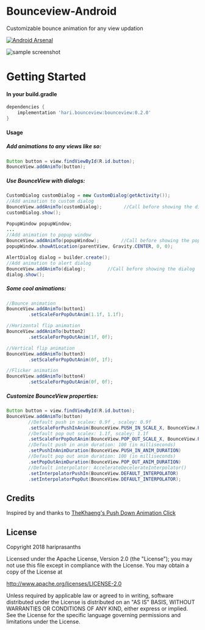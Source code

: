 # Bounceview-Android

Customizable bounce animation for any view updation

[![Android Arsenal](https://img.shields.io/badge/Android%20Arsenal-Bounceview--Android-green.svg?style=flat)](https://android-arsenal.com/details/1/7148)

<div>
  <img src="http://res.cloudinary.com/ezio/image/upload/v1528468184/2.gif" alt="sample screenshot"/>
</div>

# Getting Started
<h4>In your build.gradle</h4>

```groovy
dependencies {
    implementation 'hari.bounceview:bounceview:0.2.0'
}
```

<h4>Usage</h4>

<h5>Add animations to any views like so:</h5>

```java
Button button = view.findViewById(R.id.button);
BounceView.addAnimTo(button);
```

<h5>Use BounceView with dialogs:</h5>

```java
CustomDialog customDialog = new CustomDialog(getActivity());
//Add animation to custom dialog
BounceView.addAnimTo(customDialog);        //Call before showing the dialog
customDialog.show();

PopupWindow popupWindow;
...
//Add animation to popup window
BounceView.addAnimTo(popupWindow);        //Call before showing the popup
popupWindow.showAtLocation(parentView, Gravity.CENTER, 0, 0);

AlertDialog dialog = builder.create();
//Add animation to alert dialog
BounceView.addAnimTo(dialog);        //Call before showing the dialog
dialog.show();
```

<h5>Some cool animations:</h5>

```java
//Bounce animation
BounceView.addAnimTo(button1)
        .setScaleForPopOutAnim(1.1f, 1.1f);

//Horizontal flip animation
BounceView.addAnimTo(button2)
        .setScaleForPopOutAnim(1f, 0f);

//Vertical flip animation
BounceView.addAnimTo(button3)
        .setScaleForPopOutAnim(0f, 1f);

//Flicker animation
BounceView.addAnimTo(button4)
        .setScaleForPopOutAnim(0f, 0f);
```

<h5>Customize BounceView properties:</h5>

```java
Button button = view.findViewById(R.id.button);
BounceView.addAnimTo(button)
        //Default push in scalex: 0.9f , scaley: 0.9f
        .setScaleForPushInAnim(BounceView.PUSH_IN_SCALE_X, BounceView.PUSH_IN_SCALE_Y)
        //Default pop out scalex: 1.1f, scaley: 1.1f
        .setScaleForPopOutAnim(BounceView.POP_OUT_SCALE_X, BounceView.POP_OUT_SCALE_Y)
        //Default push in anim duration: 100 (in milliseconds)
        .setPushInAnimDuration(BounceView.PUSH_IN_ANIM_DURATION)
        //Default pop out anim duration: 100 (in milliseconds)
        .setPopOutAnimDuration(BounceView.POP_OUT_ANIM_DURATION)
        //Default interpolator: AccelerateDecelerateInterpolator()
        .setInterpolatorPushIn(BounceView.DEFAULT_INTERPOLATOR)
        .setInterpolatorPopOut(BounceView.DEFAULT_INTERPOLATOR);
```

## Credits
Inspired by and thanks to [TheKhaeng's Push Down Animation Click](https://github.com/TheKhaeng/pushdown-anim-click)

## License

Copyright 2018 hariprasanths

Licensed under the Apache License, Version 2.0 (the "License");
you may not use this file except in compliance with the License.
You may obtain a copy of the License at

http://www.apache.org/licenses/LICENSE-2.0

Unless required by applicable law or agreed to in writing, software
distributed under the License is distributed on an "AS IS" BASIS,
WITHOUT WARRANTIES OR CONDITIONS OF ANY KIND, either express or implied.
See the License for the specific language governing permissions and
limitations under the License.
